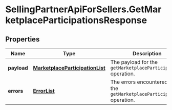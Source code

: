 # SellingPartnerApiForSellers.GetMarketplaceParticipationsResponse

## Properties
Name | Type | Description | Notes
------------ | ------------- | ------------- | -------------
**payload** | [**MarketplaceParticipationList**](MarketplaceParticipationList.md) | The payload for the `getMarketplaceParticipations` operation. | [optional] 
**errors** | [**ErrorList**](ErrorList.md) | The errors encountered by the `getMarketplaceParticipations` operation. | [optional] 


